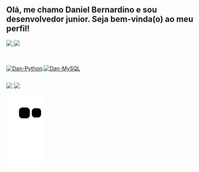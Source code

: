 ## Olá, me chamo Daniel Bernardino e sou desenvolvedor junior. Seja bem-vinda(o) ao meu perfil!
<div>
  <a href="https://github.com/daniel-bernardino747">
  <img height="150em" src="https://github-readme-stats.vercel.app/api?username=daniel-bernardino747&show_icons=true&theme=dark&include_all_commits=true&count_private=true" />
  <img height="150em" src="https://github-readme-stats.vercel.app/api/top-langs/?username=daniel-bernardino747&layout=compact&langs_count=7&theme=dark" />
</div>
  
##
  
<div style="display: inline_block"><br>
  <img align="center" alt="Dan-Python" height="60" width="80" src="https://cdn.jsdelivr.net/gh/devicons/devicon/icons/python/python-original.svg" />
  <img align="center" alt="Dan-MySQL" height="60" width="80" src="https://cdn.jsdelivr.net/gh/devicons/devicon/icons/mysql/mysql-original.svg" />
</div>

##  

<div>
  <a href="https://instagram.com/daniel__bernardino" target="_blank"><img src="https://img.shields.io/badge/-Instagram-%23E4405F?style=for-the-badge&logo=instagram&logoColor=white" target="_blank"></a>
  <a href="linkedin.com/in/danielbernardinodesouza/" target="_blank"><img src="https://img.shields.io/badge/-LinkedIn-%230077B5?style=for-the-badge&logo=linkedin&logoColor=white" target="_blank"></a>

  ![Snake animation](https://github.com/daniel-bernardino747/daniel-bernardino747/blob/output/github-contribution-grid-snake.svg)
</div>
